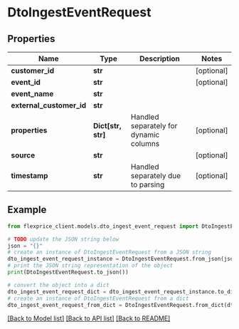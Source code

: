 # DtoIngestEventRequest


## Properties

Name | Type | Description | Notes
------------ | ------------- | ------------- | -------------
**customer_id** | **str** |  | [optional] 
**event_id** | **str** |  | [optional] 
**event_name** | **str** |  | 
**external_customer_id** | **str** |  | 
**properties** | **Dict[str, str]** | Handled separately for dynamic columns | [optional] 
**source** | **str** |  | [optional] 
**timestamp** | **str** | Handled separately due to parsing | [optional] 

## Example

```python
from flexprice_client.models.dto_ingest_event_request import DtoIngestEventRequest

# TODO update the JSON string below
json = "{}"
# create an instance of DtoIngestEventRequest from a JSON string
dto_ingest_event_request_instance = DtoIngestEventRequest.from_json(json)
# print the JSON string representation of the object
print(DtoIngestEventRequest.to_json())

# convert the object into a dict
dto_ingest_event_request_dict = dto_ingest_event_request_instance.to_dict()
# create an instance of DtoIngestEventRequest from a dict
dto_ingest_event_request_from_dict = DtoIngestEventRequest.from_dict(dto_ingest_event_request_dict)
```
[[Back to Model list]](../README.md#documentation-for-models) [[Back to API list]](../README.md#documentation-for-api-endpoints) [[Back to README]](../README.md)


